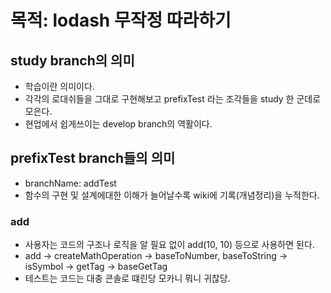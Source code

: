 # 목적: lodash 무작정 따라하기
## study branch의 의미
+ 학습이란 의미이다.
+ 각각의 로대쉬들을 그대로 구현해보고 prefixTest 라는 조각들을 study 한 군데로 모은다.
+ 현업에서 쉽게쓰이는 develop branch의 역활이다.
## prefixTest branch들의 의미
+ branchName: addTest
+ 함수의 구현 및 설계에대한 이해가 늘어날수록 wiki에 기록(개념정리)을 누적한다.
### add
+ 사용자는 코드의 구조나 로직을 알 필요 없이 add(10, 10) 등으로 사용하면 된다.
+ add -> createMathOperation -> baseToNumber, baseToString -> isSymbol -> getTag -> baseGetTag
+ 테스트는 코드는 대충 콘솔로 떄린당 모카니 뭐니 귀찮당.
